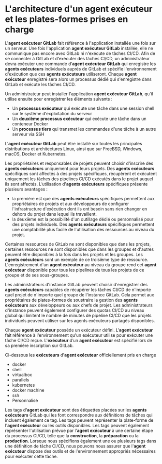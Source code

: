 # L'architecture d'un agent exécuteur et les plates-formes prises en charge

L'**agent exécuteur GitLab** fait référence à l'application installée une fois sur un serveur. Une fois l'application **agent exécuteur GitLab** installée, elle ne communique pas encore avec GitLab ni n'exécute de tâches CI/CD. Afin de se connecter à GitLab et d'exécuter des tâches CI/CD, un administrateur devra exécuter une commande d'**agent exécuteur GitLab** qui enregistre les **agents exécuteurs** individuels auprès de GitLab et spécifie l'environnement d'exécution que ces **agents exécuteurs** utiliseront. Chaque **agent exécuteur** enregistré sera alors un processus dédié qui s'enregistre dans GitLab et exécute les tâches CI/CD.

Un administrateur peut installer l'application **agent exécuteur GitLab**, qu'il utilise ensuite pour enregistrer les éléments suivants :
- Un **processus exécuteur** qui exécute une tâche dans une session shell sur le système d'exploitation du serveur
- Un **deuxième processus exécuteur** qui exécute une tâche dans un conteneur Docker
- Un **processus tiers** qui transmet les commandes d'une tâche à un autre serveur via SSH

L'**agent exécuteur GitLab** peut être installé sur toutes les principales distributions et architectures Linux, ainsi que sur FreeBSD, Windows, macOS, Docker et Kubernetes.

Les propriétaires et responsables de projets peuvent choisir d'inscrire des **agents exécuteurs** uniquement pour leurs projets. Des **agents exécuteurs** spécifiques sont affectés à des projets spécifiques, récupèrent et exécutent uniquement les tâches des pipelines CI/CD exécutés dans le projet auquel ils sont affectés. L’utilisation d'**agents exécuteurs** spécifiques présente plusieurs avantages : 
- la première est que des **agents exécuteurs** spécifiques permettent aux propriétaires de projets et aux développeurs de configurer l'infrastructure d'exécution dont ils ont besoin sans rien changer en dehors du projet dans lequel ils travaillent.
- la deuxième est la possibilité d'un outillage dédié ou personnalisé pour des projets individuels. Des **agents exécuteurs** spécifiques permettent une comptabilité plus facile de l'utilisation des ressources au niveau du projet.

Certaines ressources de GitLab ne sont disponibles que dans les projets, certaines ressources ne sont disponibles que dans les groupes et d'autres peuvent être disponibles à la fois dans les projets et les groupes. Les **agents exécuteurs** sont un exemple de ce troisième type de ressource. L'enregistrement d'un **agent exécuteur** au niveau du groupe rend cet **agent exécuteur** disponible pour tous les pipelines de tous les projets de ce groupe et de ses sous-groupes.

Les administrateurs d'instance GitLab peuvent choisir d'enregistrer des **agents exécuteurs** capables de récupérer les tâches CI/CD de n'importe quel projet de n'importe quel groupe de l'instance GitLab. Cela permet aux propriétaires de plates-formes de soustraire la gestion des **agents exécuteurs** aux développeurs ou aux chefs de projet. Les administrateurs d'instance peuvent également configurer des quotas CI/CD au niveau global qui limitent le nombre de minutes de pipeline CI/CD que les projets individuels peuvent utiliser sur les agents exécuteurs partagés disponibles.

Chaque **agent exécuteur** possède un exécuteur défini. L'**agent exécuteur** fait référence à l'environnement qu'un exécuteur utilise pour exécuter une tâche CI/CD reçue. L'**exécuteur** d’un **agent exécuteur** est spécifié lors de sa première inscription sur GitLab.

Ci-dessous les **exécuteurs** d'**agent exécuteur** officiellement pris en charge
- docker
- shell
- virtualbox
- parallels
- kubernetes
- docker machine
- ssh
- Personnalisé

Les tags d'**agent exécuteur** sont des étiquettes placées sur les **agents exécuteurs** GitLab qui les font correspondre aux définitions de tâches qui incluent également ce tag. Les tags peuvent représenter la plate-forme de l'**agent exécuteur** ou les outils disponibles. Les tags peuvent également représenter l'utilisation prévue par l'**agent exécuteur** à une certaine étape du processus CI/CD, telle que la **construction**, la **préparation** ou la **production**. Lorsque nous spécifions également une ou plusieurs tags dans une définition de tâche CI/CD, nous pouvons nous assurer que l'**agent exécuteur** dispose des outils et de l'environnement appropriés nécessaires pour exécuter cette tâche.